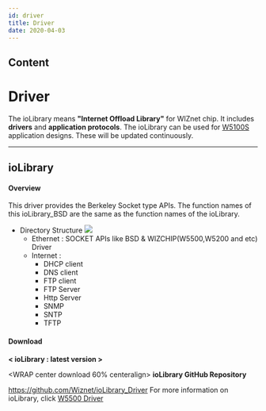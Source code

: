 ```yaml
---
id: driver
title: Driver
date: 2020-04-03
---
```



## Content

# Driver

The ioLibrary means **"Internet Offload Library"** for WIZnet chip. It
includes **drivers** and **application protocols**. The ioLibrary can be
used for [W5100S](/products/w5100S/start) application designs. These
will be updated continuously.

-----

## ioLibrary



#### Overview

This driver provides the Berkeley Socket type APIs. The function names
of this ioLibrary\_BSD are the same as the function names of the
ioLibrary.

  - Directory Structure ![](/document_framework/img/products/w5100s/w5100s_iolibrary.png)
      - Ethernet : SOCKET APIs like BSD & WIZCHIP(W5500,W5200 and etc)
        Driver
      - Internet : 
          - DHCP client 
          - DNS client 
          - FTP client
          - FTP Server
          - Http Server
          - SNMP
          - SNTP
          - TFTP

#### Download

**\< ioLibrary : latest version \>**

\<WRAP center download 60% centeralign\> **ioLibrary GitHub Repository**

<https://github.com/Wiznet/ioLibrary_Driver>
For more information on ioLibrary, click [W5500 Driver](https://wizwiki.net/wiki/doku.php?id=products:w5500:driver)

